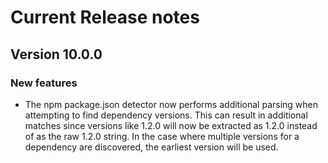 # Current Release notes

## Version 10.0.0

### New features

* The npm package.json detector now performs additional parsing when attempting to find dependency versions. This can result in additional matches since versions like 1.2.0 will now be extracted as 1.2.0 instead of as the raw 1.2.0 string. In the case where multiple versions for a dependency are discovered, the earliest version will be used.
